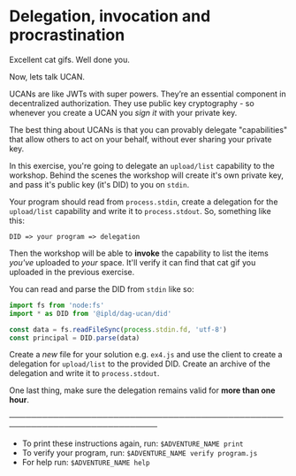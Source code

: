 # Delegation, invocation and procrastination

Excellent cat gifs. Well done you.

Now, lets talk UCAN.

UCANs are like JWTs with super powers. They’re an essential component in decentralized authorization. They use public key cryptography - so whenever you create a UCAN you _sign it_ with your private key.

The best thing about UCANs is that you can provably delegate "capabilities" that allow others to act on your behalf, without ever sharing your private key.

In this exercise, you're going to delegate an `upload/list` capability to the workshop. Behind the scenes the workshop will create it's own private key, and pass it's public key (it's DID) to you on `stdin`.

Your program should read from `process.stdin`, create a delegation for the `upload/list` capability and write it to `process.stdout`. So, something like this:

```
DID => your program => delegation
```

Then the workshop will be able to **invoke** the capability to list the items _you've_ uploaded to _your_ space. It'll verify it can find that cat gif you uploaded in the previous exercise.

You can read and parse the DID from `stdin` like so:

```js
import fs from 'node:fs'
import * as DID from '@ipld/dag-ucan/did'

const data = fs.readFileSync(process.stdin.fd, 'utf-8')
const principal = DID.parse(data)
```

Create a _new_ file for your solution e.g. `ex4.js` and use the client to create a delegation for `upload/list` to the provided DID. Create an archive of the delegation and write it to `process.stdout`.

One last thing, make sure the delegation remains valid for **more than one hour**.

─────────────────────────────────────────────────────────────────────────────
* To print these instructions again, run: `$ADVENTURE_NAME print`
* To verify your program, run: `$ADVENTURE_NAME verify program.js`
* For help run: `$ADVENTURE_NAME help`
